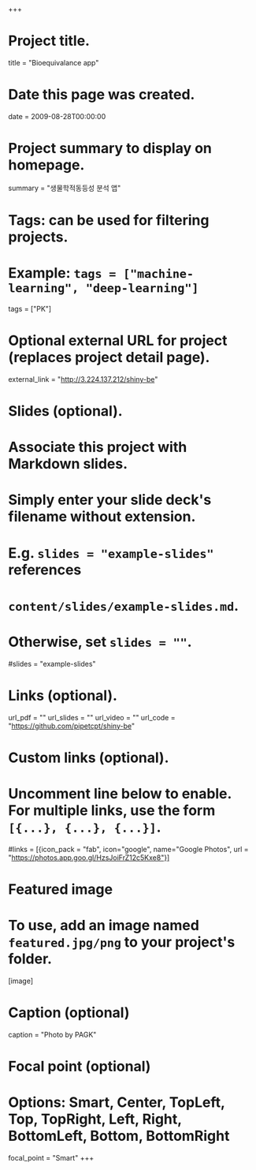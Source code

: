 +++
# Project title.
title = "Bioequivalance app"

# Date this page was created.
date = 2009-08-28T00:00:00

# Project summary to display on homepage.
summary = "생물학적동등성 분석 앱"

# Tags: can be used for filtering projects.
# Example: `tags = ["machine-learning", "deep-learning"]`
tags = ["PK"]

# Optional external URL for project (replaces project detail page).
external_link = "http://3.224.137.212/shiny-be"

# Slides (optional).
#   Associate this project with Markdown slides.
#   Simply enter your slide deck's filename without extension.
#   E.g. `slides = "example-slides"` references 
#   `content/slides/example-slides.md`.
#   Otherwise, set `slides = ""`.
#slides = "example-slides"

# Links (optional).
url_pdf = ""
url_slides = ""
url_video = ""
url_code = "https://github.com/pipetcpt/shiny-be"

# Custom links (optional).
#   Uncomment line below to enable. For multiple links, use the form `[{...}, {...}, {...}]`.
#links = [{icon_pack = "fab", icon="google", name="Google Photos", url = "https://photos.app.goo.gl/HzsJoiFrZ12c5Kxe8"}]

# Featured image
# To use, add an image named `featured.jpg/png` to your project's folder. 
[image]
  # Caption (optional)
  caption = "Photo by PAGK"
  
  # Focal point (optional)
  # Options: Smart, Center, TopLeft, Top, TopRight, Left, Right, BottomLeft, Bottom, BottomRight
  focal_point = "Smart"
+++

